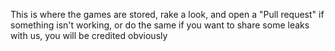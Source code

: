 This is where the games are stored, rake a look, and open a "Pull request" if something isn't working, or do the same if you want to share some leaks with us, you will be credited obviously

